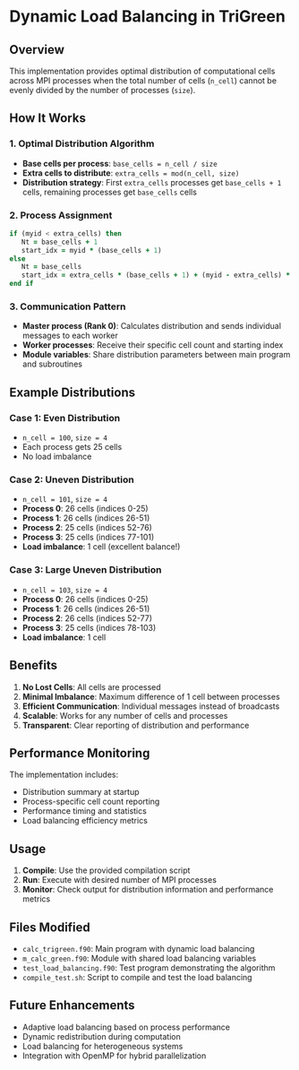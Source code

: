# Dynamic Load Balancing in TriGreen

## Overview

This implementation provides optimal distribution of computational cells across MPI processes when the total number of cells (`n_cell`) cannot be evenly divided by the number of processes (`size`).

## How It Works

### 1. **Optimal Distribution Algorithm**
- **Base cells per process**: `base_cells = n_cell / size`
- **Extra cells to distribute**: `extra_cells = mod(n_cell, size)`
- **Distribution strategy**: First `extra_cells` processes get `base_cells + 1` cells, remaining processes get `base_cells` cells

### 2. **Process Assignment**
```fortran
if (myid < extra_cells) then
   Nt = base_cells + 1
   start_idx = myid * (base_cells + 1)
else
   Nt = base_cells
   start_idx = extra_cells * (base_cells + 1) + (myid - extra_cells) * base_cells
end if
```

### 3. **Communication Pattern**
- **Master process (Rank 0)**: Calculates distribution and sends individual messages to each worker
- **Worker processes**: Receive their specific cell count and starting index
- **Module variables**: Share distribution parameters between main program and subroutines

## Example Distributions

### Case 1: Even Distribution
- `n_cell = 100`, `size = 4`
- Each process gets 25 cells
- No load imbalance

### Case 2: Uneven Distribution
- `n_cell = 101`, `size = 4`
- **Process 0**: 26 cells (indices 0-25)
- **Process 1**: 26 cells (indices 26-51)
- **Process 2**: 25 cells (indices 52-76)
- **Process 3**: 25 cells (indices 77-101)
- **Load imbalance**: 1 cell (excellent balance!)

### Case 3: Large Uneven Distribution
- `n_cell = 103`, `size = 4`
- **Process 0**: 26 cells (indices 0-25)
- **Process 1**: 26 cells (indices 26-51)
- **Process 2**: 26 cells (indices 52-77)
- **Process 3**: 25 cells (indices 78-103)
- **Load imbalance**: 1 cell

## Benefits

1. **No Lost Cells**: All cells are processed
2. **Minimal Imbalance**: Maximum difference of 1 cell between processes
3. **Efficient Communication**: Individual messages instead of broadcasts
4. **Scalable**: Works for any number of cells and processes
5. **Transparent**: Clear reporting of distribution and performance

## Performance Monitoring

The implementation includes:
- Distribution summary at startup
- Process-specific cell count reporting
- Performance timing and statistics
- Load balancing efficiency metrics

## Usage

1. **Compile**: Use the provided compilation script
2. **Run**: Execute with desired number of MPI processes
3. **Monitor**: Check output for distribution information and performance metrics

## Files Modified

- `calc_trigreen.f90`: Main program with dynamic load balancing
- `m_calc_green.f90`: Module with shared load balancing variables
- `test_load_balancing.f90`: Test program demonstrating the algorithm
- `compile_test.sh`: Script to compile and test the load balancing

## Future Enhancements

- Adaptive load balancing based on process performance
- Dynamic redistribution during computation
- Load balancing for heterogeneous systems
- Integration with OpenMP for hybrid parallelization
